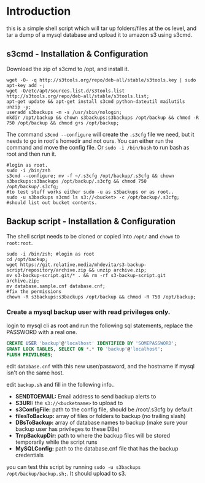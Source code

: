 # Introduction
this is a simple shell script which will tar up folders/files at the os level, and tar a dump of a mysql database and upload it to amazon s3 using s3cmd.

## s3cmd - Installation & Configuration
Download the zip of s3cmd to /opt, and install it.

```shell
wget -O- -q http://s3tools.org/repo/deb-all/stable/s3tools.key | sudo apt-key add -;
wget -O/etc/apt/sources.list.d/s3tools.list http://s3tools.org/repo/deb-all/stable/s3tools.list;
apt-get update && apt-get install s3cmd python-dateutil mailutils unzip -y;
useradd s3backups -m -s /usr/sbin/nologin;
mkdir /opt/backup && chown s3backups:s3backups /opt/backup && chmod -R 750 /opt/backup && chmod g+s /opt/backup;
```

The command `s3cmd --configure` will create the `.s3cfg` file we need, but it needs to go in root's homedir and not ours. 
You can either run the command and move the config file. Or `sudo -i /bin/bash` to run bash as root and then run it.

```shell
#login as root.
sudo -i /bin/zsh
s3cmd --configure; mv -f ~/.s3cfg /opt/backup/.s3cfg && chown s3backups:s3backups /opt/backup/.s3cfg && chmod 750 /opt/backup/.s3cfg;
#to test stuff works either sudo -u as s3backups or as root..
sudo -u s3backups s3cmd ls s3://<bucket> -c /opt/backup/.s3cfg;
#should list out bucket contents.
```

## Backup script - Installation & Configuration
The shell script needs to be cloned or copied into `/opt/` and `chown` to `root:root`.

```shell
sudo -i /bin/zsh; #login as root
cd /opt/backup;
wget https://git.relative.media/mhdevita/s3-backup-script/repository/archive.zip && unzip archive.zip;
mv s3-backup-script.git/* . && rm -rf s3-backup-script.git archive.zip;
mv database.sample.cnf database.cnf;
#fix the permissions
chown -R s3backups:s3backups /opt/backup && chmod -R 750 /opt/backup;
```

### Create a mysql backup user with read privileges only.
login to mysql cli as root and run the following sql statements, replace the PASSWORD with a real one.

```sql
CREATE USER 'backup'@'localhost' IDENTIFIED BY 'SOMEPASSWORD';
GRANT LOCK TABLES, SELECT ON *.* TO 'backup'@'localhost';
FLUSH PRIVILEGES;
```

edit `database.cnf` with this new user/password, and the hostname if mysql isn't on the same host.

edit `backup.sh` and fill in the following info..

* **SENDTOEMAIL:** Email address to send backup alerts to
* **S3URI:** the `s3://<bucketname>` to upload to
* **s3ConfigFile:** path to the config file, should be /root/.s3cfg by default
* **filesToBackup:** array of files or folders to backup (no trailing slash)
* **DBsToBackup:** array of database names to backup (make sure your backup user has privileges to these DBs)
* **TmpBackupDir:** path to where the backup files will be stored temporarily while the script runs
* **MySQLConfig:** path to the database.cnf file that has the backup credentials

you can test this script by running `sudo -u s3backups /opt/backup/backup.sh;`. It should upload to s3.  

